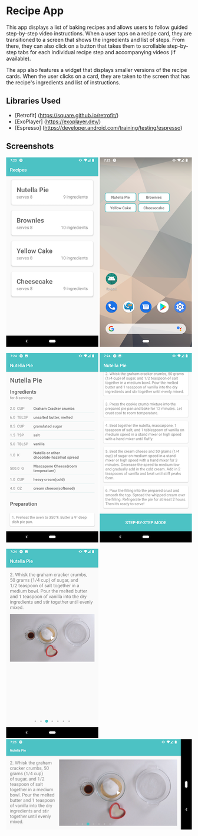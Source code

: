 # Recipe App

This app displays a list of baking recipes and allows users to follow guided step-by-step video instructions. When a user taps on a recipe card, they are transitioned to a screen that shows the ingredients and list of steps. From there, they can also click on a button that takes them to scrollable step-by-step tabs for each individual recipe step and accompanying videos (if available).

The app also features a widget that displays smaller versions of the recipe cards. When the user clicks on a card, they are taken to the screen that has the recipe's ingredients and list of instructions.

## Libraries Used

* [Retrofit] (https://square.github.io/retrofit/)
* [ExoPlayer] (https://exoplayer.dev/)
* [Espresso] (https://developer.android.com/training/testing/espresso)

## Screenshots

![](https://github.com/dcronin202/RecipeApp/blob/master/screenshots/recipeCardpng.png)  ![](https://github.com/dcronin202/RecipeApp/blob/master/screenshots/widget.png)

![](https://github.com/dcronin202/RecipeApp/blob/master/screenshots/recipeDetailsOne.png)  ![](https://github.com/dcronin202/RecipeApp/blob/master/screenshots/recipeDetailsTwo.png)

![](https://github.com/dcronin202/RecipeApp/blob/master/screenshots/recipeStepsPortrait.png)  ![](https://github.com/dcronin202/RecipeApp/blob/master/screenshots/recipeStepsLandscape.png)